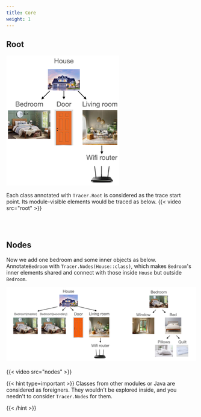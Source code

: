 ```yaml
---
title: Core
weight: 1
---
```


## Root
<img src=../../simpleHouse.png width=300/>

Each class annotated with `Tracer.Root` is considered as the trace start point. Its module-visible 
elements would be traced as below. 
{{< video src="root" >}}

<br><br>
## Nodes
Now we add one bedroom and some inner objects as below. Annotate`Bedroom` with 
`Tracer.Nodes(House::class)`, which makes `Bedroom`'s inner elements shared and connect with those 
inside `House` but outside `Bedroom`. 

<img src=../comprehensiveHouse.png />
<br><br>
{{< video src="nodes" >}}

{{< hint type=important >}}
Classes from other modules or Java are considered as foreigners. They wouldn't be 
explored inside, and you needn't to consider `Tracer.Nodes` for them.  

[//]: # (<img />)
{{< /hint >}}